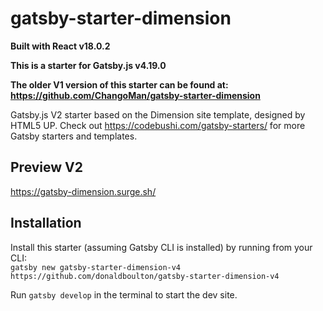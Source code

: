 # gatsby-starter-dimension

**Built with React v18.0.2**

**This is a starter for Gatsby.js v4.19.0**

**The older V1 version of this starter can be found at:**
<br/>
**https://github.com/ChangoMan/gatsby-starter-dimension**

Gatsby.js V2 starter based on the Dimension site template, designed by HTML5 UP. Check out https://codebushi.com/gatsby-starters/ for more Gatsby starters and templates.

## Preview V2

https://gatsby-dimension.surge.sh/

## Installation

Install this starter (assuming Gatsby CLI is installed) by running from your CLI:
<br/>
`gatsby new gatsby-starter-dimension-v4 https://github.com/donaldboulton/gatsby-starter-dimension-v4`

Run `gatsby develop` in the terminal to start the dev site.